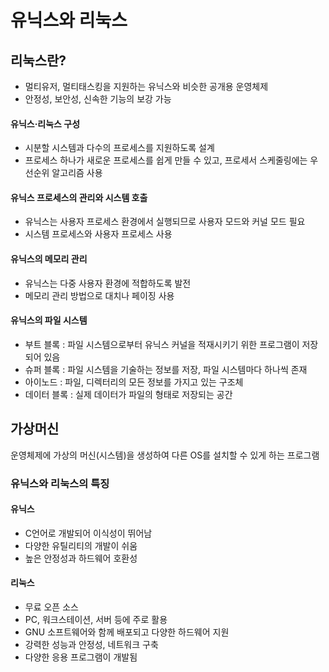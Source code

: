 # 유닉스와 리눅스

## 리눅스란?

- 멀티유저, 멀티태스킹을 지원하는 유닉스와 비슷한 공개용 운영체제
- 안정성, 보안성, 신속한 기능의 보강 가능

#### 유닉스·리눅스 구성

- 시분할 시스템과 다수의 프로세스를 지원하도록 설계
- 프로세스 하나가 새로운 프로세스를 쉽게 만들 수 있고, 프로세서 스케줄링에는 우선순위 알고리즘 사용

#### 유닉스 프로세스의 관리와 시스템 호출

- 유닉스는 사용자 프로세스 환경에서 실행되므로 사용자 모드와 커널 모드 필요
- 시스템 프로세스와 사용자 프로세스 사용

#### 유닉스의 메모리 관리

- 유닉스는 다중 사용자 환경에 적합하도록 발전
- 메모리 관리 방법으로 대치나 페이징 사용

#### 유닉스의 파일 시스템

- 부트 블록 : 파일 시스템으로부터 유닉스 커널을 적재시키기 위한 프로그램이 저장되어 있음
- 슈퍼 블록 : 파일 시스템을 기술하는 정보를 저장, 파일 시스템마다 하나씩 존재
- 아이노드 : 파일, 디렉터리의 모든 정보를 가지고 있는 구조체
- 데이터 블록 : 실제 데이터가 파일의 형태로 저장되는 공간

## 가상머신

운영체제에 가상의 머신(시스템)을 생성하여 다른 OS를 설치할 수 있게 하는 프로그램

### 유닉스와 리눅스의 특징

#### 유닉스

- C언어로 개발되어 이식성이 뛰어남
- 다양한 유틸리티의 개발이 쉬움
- 높은 안정성과 하드웨어 호환성

#### 리눅스

- 무료 오픈 소스
- PC, 워크스테이션, 서버 등에 주로 활용
- GNU 소프트웨어와 함께 배포되고 다양한 하드웨어 지원
- 강력한 성능과 안정성, 네트워크 구축
- 다양한 응용 프로그램이 개발됨
